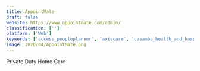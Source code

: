 ```yaml
---
title: AppointMate
draft: false 
website: https://www.appointmate.com/admin/
classification: ['']
platform: ['Web']
keywords: ['access_peopleplanner', 'axiscare', 'casamba_health_and_hospice', 'clearcare', 'diona_mobility', 'excel_health_skilled_nursing', 'hhc_3000', 'hometrak', 'mycooey', 'wellsky_private_duty', 'ersp', 'myunity']
image: 2020/04/AppointMate.png
---
```

Private Duty Home Care